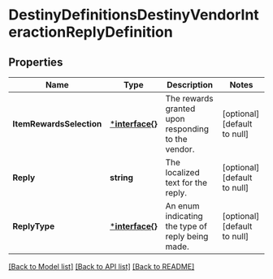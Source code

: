 # DestinyDefinitionsDestinyVendorInteractionReplyDefinition

## Properties
Name | Type | Description | Notes
------------ | ------------- | ------------- | -------------
**ItemRewardsSelection** | [***interface{}**](interface{}.md) | The rewards granted upon responding to the vendor. | [optional] [default to null]
**Reply** | **string** | The localized text for the reply. | [optional] [default to null]
**ReplyType** | [***interface{}**](interface{}.md) | An enum indicating the type of reply being made. | [optional] [default to null]

[[Back to Model list]](../README.md#documentation-for-models) [[Back to API list]](../README.md#documentation-for-api-endpoints) [[Back to README]](../README.md)



